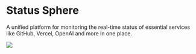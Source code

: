 # Status Sphere

A unified platform for monitoring the real-time status of essential services like GitHub, Vercel, OpenAI and more in one place.

![](https://res.cloudinary.com/dfjjg8cme/image/upload/v1721065358/status-sphere_mven8q.png)
